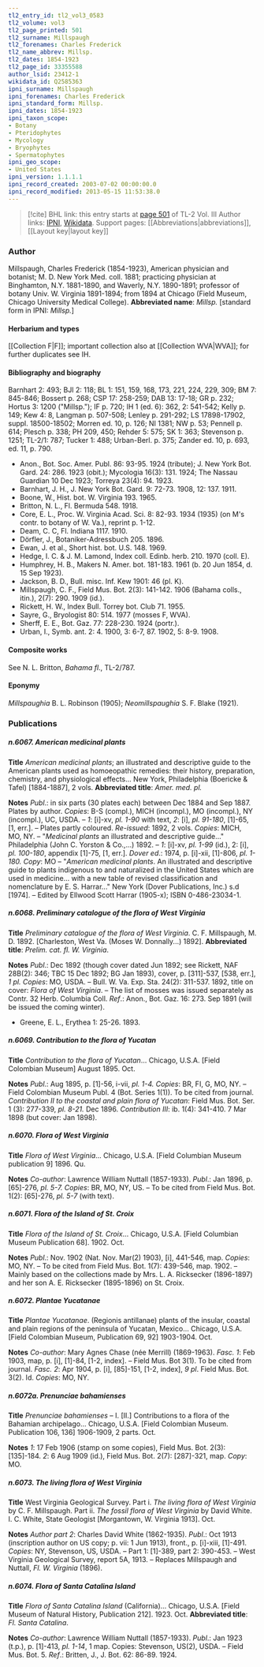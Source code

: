 ```yaml
---
tl2_entry_id: tl2_vol3_0583
tl2_volume: vol3
tl2_page_printed: 501
tl2_surname: Millspaugh
tl2_forenames: Charles Frederick
tl2_name_abbrev: Millsp.
tl2_dates: 1854-1923
tl2_page_id: 33355588
author_lsid: 23412-1
wikidata_id: Q2585363
ipni_surname: Millspaugh
ipni_forenames: Charles Frederick
ipni_standard_form: Millsp.
ipni_dates: 1854-1923
ipni_taxon_scope: 
- Botany
- Pteridophytes
- Mycology
- Bryophytes
- Spermatophytes
ipni_geo_scope: 
- United States
ipni_version: 1.1.1.1
ipni_record_created: 2003-07-02 00:00:00.0
ipni_record_modified: 2013-05-15 11:53:38.0
---
```


> [!cite] BHL link: this entry starts at [page 501](https://www.biodiversitylibrary.org/page/33355588) of TL-2 Vol. III
> Author links: [IPNI](https://www.ipni.org/a/23412-1), [Wikidata](https://www.wikidata.org/wiki/Q2585363). Support pages: [[Abbreviations|abbreviations]], [[Layout key|layout key]]

### Author

Millspaugh, Charles Frederick (1854-1923), American physician and botanist; M. D. New York Med. coll. 1881; practicing physician at Binghamton, N.Y. 1881-1890, and Waverly, N.Y. 1890-1891; professor of botany Univ. W. Virginia 1891-1894; from 1894 at Chicago (Field Museum, Chicago University Medical College). 
**Abbreviated name**: *Millsp.* \[standard form in IPNI: *Millsp.*\]

#### Herbarium and types

[[Collection F|F]]; important collection also at [[Collection WVA|WVA]]; for further duplicates see IH.

#### Bibliography and biography

Barnhart 2: 493; BJI 2: 118; BL 1: 151, 159, 168, 173, 221, 224, 229, 309; BM 7: 845-846; Bossert p. 268; CSP 17: 258-259; DAB 13: 17-18; GR p. 232; Hortus 3: 1200 ("Millsp."); IF p. 720; IH 1 (ed. 6): 362, 2: 541-542; Kelly p. 149; Kew 4: 8, Langman p. 507-508; Lenley p. 291-292; LS 17898-17902, suppl. 18500-18502; Morren ed. 10, p. 126; NI 1381; NW p. 53; Pennell p. 614; Plesch p. 338; PH 209, 450; Rehder 5: 575; SK 1: 363; Stevenson p. 1251; TL-2/1: 787; Tucker 1: 488; Urban-Berl. p. 375; Zander ed. 10, p. 693, ed. 11, p. 790.
- Anon., Bot. Soc. Amer. Publ. 86: 93-95. 1924 (tribute); J. New York Bot. Gard. 24: 286. 1923 (obit.); Mycologia 16(3): 131. 1924; The Nassau Guardian 10 Dec 1923; Torreya 23(4): 94. 1923.
- Barnhart, J. H., J. New York Bot. Gard. 9: 72-73. 1908, 12: 137. 1911.
- Boone, W., Hist. bot. W. Virginia 193. 1965.
- Britton, N. L., Fl. Bermuda 548. 1918.
- Core, E. L., Proc. W. Virginia Acad. Sci. 8: 82-93. 1934 (1935) (on M's contr. to botany of W. Va.), reprint p. 1-12.
- Deam, C. C, Fl. Indiana 1117. 1910.
- Dörfler, J., Botaniker-Adressbuch 205. 1896.
- Ewan, J. et al., Short hist. bot. U.S. 148. 1969.
- Hedge, I. C. & J. M. Lamond, Index coll. Edinb. herb. 210. 1970 (coll. E).
- Humphrey, H. B., Makers N. Amer. bot. 181-183. 1961 (b. 20 Jun 1854, d. 15 Sep 1923).
- Jackson, B. D., Bull. misc. Inf. Kew 1901: 46 (pl. K).
- Millspaugh, C. F., Field Mus. Bot. 2(3): 141-142. 1906 (Bahama colls., itin.), 2(7): 290. 1909 (id.).
- Rickett, H. W., Index Bull. Torrey bot. Club 71. 1955.
- Sayre, G., Bryologist 80: 514. 1977 (mosses F, WVA).
- Sherff, E. E., Bot. Gaz. 77: 228-230. 1924 (portr.).
- Urban, I., Symb. ant. 2: 4. 1900, 3: 6-7, 87. 1902, 5: 8-9. 1908.

#### Composite works

See N. L. Britton, *Bahama fl*., TL-2/787.

#### Eponymy

*Millspaughia* B. L. Robinson (1905); *Neomillspaughia* S. F. Blake (1921).

### Publications

##### n.6067. American medicinal plants

**Title**
*American medicinal plants*; an illustrated and descriptive guide to the American plants used as homoeopathic remedies: their history, preparation, chemistry, and physiological effects... New York, Philadelphia (Boericke & Tafel) \[1884-1887\], 2 vols.
**Abbreviated title**: *Amer. med. pl.*

**Notes**
*Publ*.: in six parts (30 plates each) between Dec 1884 and Sep 1887. Plates by author. *Copies*: B-S (compl.), MICH (incompl.), MO (incompl.), NY (incompl.), UC, USDA. – *1*: \[i\]-xv, *pl. 1-90* with text, *2*: \[i\], *pl. 91-180*, \[1\]-65, \[1, err.\]. – Plates partly coloured.
*Re-issued*: 1892, 2 vols. *Copies*: MICH, MO, NY. – "*Medicinal plants* an illustrated and descriptive guide..." Philadelphia (John C. Yorston & Co.,...) 1892. – *1*: \[i\]-xv, *pl. 1-99* (id.), 2: \[i\], *pl. 100-180*, appendix \[1\]-75, \[1, err.\].
*Dover ed*.: 1974, p. \[i\]-xii, \[1\]-806, *pl. 1-180. Copy*: MO – "*American medicinal plants*. An illustrated and descriptive guide to plants indigenous to and naturalized in the United States which are used in medicine... with a new table of revised classification and nomenclature by E. S. Harrar..." New York (Dover Publications, Inc.) s.d \[1974\]. – Edited by Ellwood Scott Harrar (1905-x); ISBN 0-486-23034-1.

##### n.6068. Preliminary catalogue of the flora of West Virginia

**Title**
*Preliminary catalogue of the flora of West Virginia*. C. F. Millspaugh, M. D. 1892. \[Charleston, West Va. (Moses W. Donnally...) 1892\].
**Abbreviated title**: *Prelim. cat. fl. W. Virginia*.

**Notes**
*Publ*.: Dec 1892 (though cover dated Jun 1892; see Rickett, NAF 28B(2): 346; TBC 15 Dec 1892; BG Jan 1893), cover, p. \[311\]-537, \[538, err.\], *1 pl. Copies*: MO, USDA. – Bull. W. Va. Exp. Sta. 24(2): 311-537. 1892, title on cover: *Flora of West Virginia*. – The list of mosses was issued separately as Contr. 32 Herb. Columbia Coll.
*Ref*.: Anon., Bot. Gaz. 16: 273. Sep 1891 (will be issued the coming winter).
- Greene, E. L., Erythea 1: 25-26. 1893.

##### n.6069. Contribution to the flora of Yucatan

**Title**
*Contribution to the flora of Yucatan*... Chicago, U.S.A. \[Field Colombian Museum\] August 1895. Oct.

**Notes**
*Publ*.: Aug 1895, p. \[1\]-56, i-vii, *pl. 1-4. Copies*: BR, FI, G, MO, NY. – Field Colombian Museum Publ. 4 (Bot. Series 1(1)). To be cited from journal.
*Contribution II to the coastal and plain flora of Yucatan*: Field Mus. Bot. Ser. 1 (3): 277-339, *pl. 8-21.* Dec 1896.
*Contribution III*: ib. 1(4): 341-410. 7 Mar 1898 (but cover: Jan 1898).

##### n.6070. Flora of West Virginia

**Title**
*Flora of West Virginia*... Chicago, U.S.A. \[Field Columbian Museum publication 9\] 1896. Qu.

**Notes**
*Co-author*: Lawrence William Nuttall (1857-1933).
*Publ*.: Jan 1896, p. \[65\]-276, *pl. 5-7. Copies*: BR, MO, NY, US. – To be cited from Field Mus. Bot. 1(2): \[65\]-276, *pl. 5-7* (with text).

##### n.6071. Flora of the Island of St. Croix

**Title**
*Flora of the Island of St. Croix*... Chicago, U.S.A. \[Field Columbian Museum Publication 68\]. 1902. Oct.

**Notes**
*Publ*.: Nov. 1902 (Nat. Nov. Mar(2) 1903), \[i\], 441-546, map. *Copies*: MO, NY. – To be cited from Field Mus. Bot. 1(7): 439-546, map. 1902. – Mainly based on the collections made by Mrs. L. A. Ricksecker (1896-1897) and her son A. E. Ricksecker (1895-1896) on St. Croix.

##### n.6072. Plantae Yucatanae

**Title**
*Plantae Yucatanae*. (Regionis antillanae) plants of the insular, coastal and plain regions of the peninsula of Yucatan, Mexico... Chicago, U.S.A. \[Field Colombian Museum, Publication 69, 92\] 1903-1904. Oct.

**Notes**
*Co-author*: Mary Agnes Chase (née Merrill) (1869-1963).
*Fasc. 1*: Feb 1903, map, p. \[i\], \[1\]-84, \[1-2, index\]. – Field Mus. Bot 3(1). To be cited from journal.
*Fasc. 2*: Apr 1904, p. \[i\], \[85\]-151, \[1-2, index\], *9 pl*. Field Mus. Bot. 3(2). Id.
*Copies*: MO, NY.

##### n.6072a. Prenunciae bahamienses

**Title**
*Prenunciae bahamienses* – I. \[II.\] Contributions to a flora of the Bahamian archipelago... Chicago, U.S.A. \[Field Colombian Museum. Publication 106, 136\] 1906-1909, 2 parts. Oct.

**Notes**
*1*: 17 Feb 1906 (stamp on some copies), Field Mus. Bot. 2(3): \[135\]-184.
*2*: 6 Aug 1909 (id.), Field Mus. Bot. 2(7): \[287\]-321, map.
*Copy*: MO.

##### n.6073. The living flora of West Virginia

**Title**
West Virginia Geological Survey. Part i. *The living flora of West Virginia* by C. F. Millspaugh. Part ii. *The fossil flora of West Virginia* by David White. I. C. White, State Geologist \[Morgantown, W. Virginia 1913\]. Oct.

**Notes**
*Author part 2*: Charles David White (1862-1935).
*Publ*.: Oct 1913 (inscription author on US copy; p. vii: 1 Jun 1913), front., p. \[i\]-xiii, \[1\]-491. *Copies*: NY, Stevenson, US, USDA. – Part 1: \[1\]-389, part 2: 390-453. – West Virginia Geological Survey, report 5A, 1913. – Replaces Millspaugh and Nuttall, *Fl. W. Virginia* (1896).

##### n.6074. Flora of Santa Catalina Island

**Title**
*Flora of Santa Catalina Island* (California)... Chicago, U.S.A. \[Field Museum of Natural History, Publication 212\]. 1923. Oct.
**Abbreviated title**: *Fl. Santa Catalina*.

**Notes**
*Co-author*: Lawrence William Nuttall (1857-1933).
*Publ*.: Jan 1923 (t.p.), p. \[1\]-413, *pl. 1-14*, 1 map. Copies: Stevenson, US(2), USDA. – Field Mus. Bot. 5.
*Ref*.: Britten, J., J. Bot. 62: 86-89. 1924.

